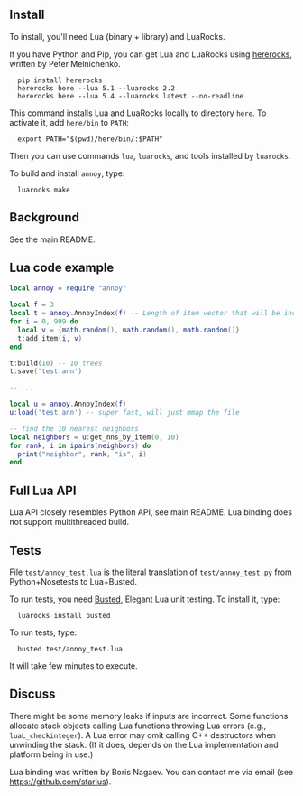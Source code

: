 Install
-------

To install, you'll need Lua (binary + library) and LuaRocks.

If you have Python and Pip, you can get Lua and LuaRocks
using [hererocks](https://github.com/mpeterv/hererocks/),
written by Peter Melnichenko.

```
  pip install hererocks
  hererocks here --lua 5.1 --luarocks 2.2
  hererocks here --lua 5.4 --luarocks latest --no-readline
```

This command installs Lua and LuaRocks locally to directory `here`.
To activate it, add `here/bin` to `PATH`:

```
  export PATH="$(pwd)/here/bin/:$PATH"
```

Then you can use commands `lua`, `luarocks`,
and tools installed by `luarocks`.

To build and install `annoy`, type:

```
  luarocks make
```

Background
----------

See the main README.

Lua code example
----------------

```lua
local annoy = require "annoy"

local f = 3
local t = annoy.AnnoyIndex(f) -- Length of item vector that will be indexed
for i = 0, 999 do
  local v = {math.random(), math.random(), math.random()}
  t:add_item(i, v)
end

t:build(10) -- 10 trees
t:save('test.ann')

-- ...

local u = annoy.AnnoyIndex(f)
u:load('test.ann') -- super fast, will just mmap the file

-- find the 10 nearest neighbors
local neighbors = u:get_nns_by_item(0, 10)
for rank, i in ipairs(neighbors) do
  print("neighbor", rank, "is", i)
end
```

Full Lua API
------------

Lua API closely resembles Python API, see main README. Lua binding does not support multithreaded build.


Tests
-------

File `test/annoy_test.lua` is the literal translation of
`test/annoy_test.py` from Python+Nosetests to Lua+Busted.

To run tests, you need [Busted](http://olivinelabs.com/busted/),
Elegant Lua unit testing. To install it, type:

```
  luarocks install busted
```

To run tests, type:

```
  busted test/annoy_test.lua
```

It will take few minutes to execute.

Discuss
-------

There might be some memory leaks if inputs are incorrect.
Some functions allocate stack objects calling Lua functions throwing
Lua errors (e.g., `luaL_checkinteger`). A Lua error may omit calling
C++ destructors when unwinding the stack. (If it does, depends on
the Lua implementation and platform being in use.)

Lua binding was written by Boris Nagaev.
You can contact me via email (see https://github.com/starius).

